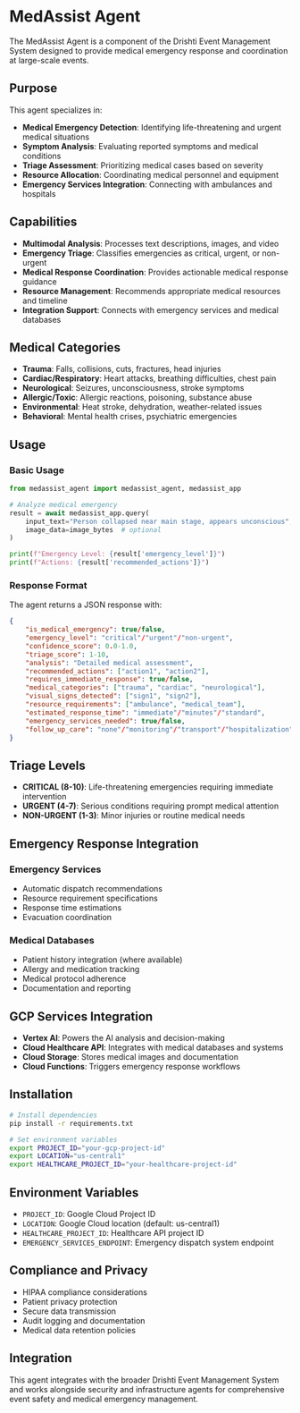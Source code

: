 # MedAssist Agent

The MedAssist Agent is a component of the Drishti Event Management System designed to provide medical emergency response and coordination at large-scale events.

## Purpose

This agent specializes in:
- **Medical Emergency Detection**: Identifying life-threatening and urgent medical situations
- **Symptom Analysis**: Evaluating reported symptoms and medical conditions
- **Triage Assessment**: Prioritizing medical cases based on severity
- **Resource Allocation**: Coordinating medical personnel and equipment
- **Emergency Services Integration**: Connecting with ambulances and hospitals

## Capabilities

- **Multimodal Analysis**: Processes text descriptions, images, and video
- **Emergency Triage**: Classifies emergencies as critical, urgent, or non-urgent
- **Medical Response Coordination**: Provides actionable medical response guidance
- **Resource Management**: Recommends appropriate medical resources and timeline
- **Integration Support**: Connects with emergency services and medical databases

## Medical Categories

- **Trauma**: Falls, collisions, cuts, fractures, head injuries
- **Cardiac/Respiratory**: Heart attacks, breathing difficulties, chest pain
- **Neurological**: Seizures, unconsciousness, stroke symptoms
- **Allergic/Toxic**: Allergic reactions, poisoning, substance abuse
- **Environmental**: Heat stroke, dehydration, weather-related issues
- **Behavioral**: Mental health crises, psychiatric emergencies

## Usage

### Basic Usage

```python
from medassist_agent import medassist_agent, medassist_app

# Analyze medical emergency
result = await medassist_app.query(
    input_text="Person collapsed near main stage, appears unconscious",
    image_data=image_bytes  # optional
)

print(f"Emergency Level: {result['emergency_level']}")
print(f"Actions: {result['recommended_actions']}")
```

### Response Format

The agent returns a JSON response with:

```json
{
    "is_medical_emergency": true/false,
    "emergency_level": "critical"/"urgent"/"non-urgent",
    "confidence_score": 0.0-1.0,
    "triage_score": 1-10,
    "analysis": "Detailed medical assessment",
    "recommended_actions": ["action1", "action2"],
    "requires_immediate_response": true/false,
    "medical_categories": ["trauma", "cardiac", "neurological"],
    "visual_signs_detected": ["sign1", "sign2"],
    "resource_requirements": ["ambulance", "medical_team"],
    "estimated_response_time": "immediate"/"minutes"/"standard",
    "emergency_services_needed": true/false,
    "follow_up_care": "none"/"monitoring"/"transport"/"hospitalization"
}
```

## Triage Levels

- **CRITICAL (8-10)**: Life-threatening emergencies requiring immediate intervention
- **URGENT (4-7)**: Serious conditions requiring prompt medical attention
- **NON-URGENT (1-3)**: Minor injuries or routine medical needs

## Emergency Response Integration

### Emergency Services
- Automatic dispatch recommendations
- Resource requirement specifications
- Response time estimations
- Evacuation coordination

### Medical Databases
- Patient history integration (where available)
- Allergy and medication tracking
- Medical protocol adherence
- Documentation and reporting

## GCP Services Integration

- **Vertex AI**: Powers the AI analysis and decision-making
- **Cloud Healthcare API**: Integrates with medical databases and systems
- **Cloud Storage**: Stores medical images and documentation
- **Cloud Functions**: Triggers emergency response workflows

## Installation

```bash
# Install dependencies
pip install -r requirements.txt

# Set environment variables
export PROJECT_ID="your-gcp-project-id"
export LOCATION="us-central1"
export HEALTHCARE_PROJECT_ID="your-healthcare-project-id"
```

## Environment Variables

- `PROJECT_ID`: Google Cloud Project ID
- `LOCATION`: Google Cloud location (default: us-central1)
- `HEALTHCARE_PROJECT_ID`: Healthcare API project ID
- `EMERGENCY_SERVICES_ENDPOINT`: Emergency dispatch system endpoint

## Compliance and Privacy

- HIPAA compliance considerations
- Patient privacy protection
- Secure data transmission
- Audit logging and documentation
- Medical data retention policies

## Integration

This agent integrates with the broader Drishti Event Management System and works alongside security and infrastructure agents for comprehensive event safety and medical emergency management. 